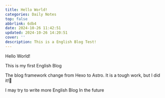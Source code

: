 ```yaml
---
title: Hello World!
categories: Daily Notes
top: false
abbrlink: 6db4
date: 2024-10-26 11:42:51
updated: 2024-10-26 14:20:51
cover: ''
description: This is a English Blog Test!
---
```

Hello World!

This is my first English Blog

The blog framework change from Hexo to Astro. It is a tough work, but I did it!🤭

I may try to write more English Blog In the future

 



